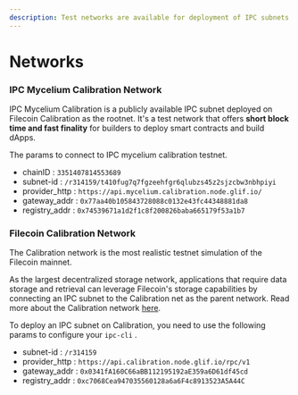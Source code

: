 ```yaml
---
description: Test networks are available for deployment of IPC subnets.
---
```


# Networks

### IPC Mycelium Calibration Network

IPC Mycelium Calibration is a publicly available IPC subnet deployed on Filecoin Calibration as the rootnet. It's a test network that offers **short block time and fast finality** for builders to deploy smart contracts and build dApps.&#x20;

The params to connect to IPC mycelium calibration testnet.

* chainID : `3351407814553689`
* subnet-id : `/r314159/t410fug7q7fgzeehfgr6qlubzs45z2sjzcbw3nbhpiyi`
* provider\_http : `https://api.mycelium.calibration.node.glif.io/`
* gateway\_addr : `0x77aa40b105843728088c0132e43fc44348881da8`
* registry\_addr : `0x74539671a1d2f1c8f200826baba665179f53a1b7`

### Filecoin Calibration Network

The Calibration network is the most realistic testnet simulation of the Filecoin mainnet.&#x20;

As the largest decentralized storage network, applications that require data storage and retrieval can leverage Filecoin's storage capabilities by connecting an IPC subnet to the Calibration net as the parent network. Read more about the Calibration network [here](https://docs.filecoin.io/networks/calibration).

To deploy an IPC subnet on Calibration, you need to use the following params to configure your `ipc-cli` .

* subnet-id : `/r314159`
* provider\_http : `https://api.calibration.node.glif.io/rpc/v1`
* gateway\_addr : `0x0341fA160C66aBB112195192aE359a6D61df45cd`
* registry\_addr : `0xc7068Cea947035560128a6a6F4c8913523A5A44C`
